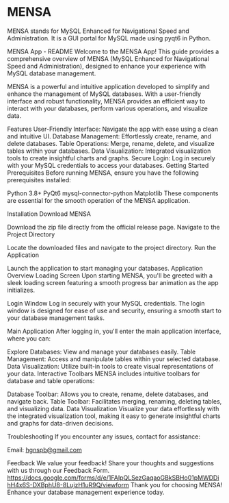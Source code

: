 # MENSA
MENSA stands for MySQL Enhanced for Navigational Speed and Administration. It is a GUI portal for MySQL made using pyqt6 in Python. 

MENSA App - README
Welcome to the MENSA App! This guide provides a comprehensive overview of MENSA (MySQL Enhanced for Navigational Speed and Administration), designed to enhance your experience with MySQL database management.

MENSA is a powerful and intuitive application developed to simplify and enhance the management of MySQL databases. With a user-friendly interface and robust functionality, MENSA provides an efficient way to interact with your databases, perform various operations, and visualize data.

Features
User-Friendly Interface: Navigate the app with ease using a clean and intuitive UI.
Database Management: Effortlessly create, rename, and delete databases.
Table Operations: Merge, rename, delete, and visualize tables within your databases.
Data Visualization: Integrated visualization tools to create insightful charts and graphs.
Secure Login: Log in securely with your MySQL credentials to access your databases.
Getting Started
Prerequisites
Before running MENSA, ensure you have the following prerequisites installed:

Python 3.8+
PyQt6
mysql-connector-python
Matplotlib
These components are essential for the smooth operation of the MENSA application.

Installation
Download MENSA

Download the zip file directly from the official release page.
Navigate to the Project Directory

Locate the downloaded files and navigate to the project directory.
Run the Application

Launch the application to start managing your databases.
Application Overview
Loading Screen
Upon starting MENSA, you'll be greeted with a sleek loading screen featuring a smooth progress bar animation as the app initializes.

Login Window
Log in securely with your MySQL credentials. The login window is designed for ease of use and security, ensuring a smooth start to your database management tasks.

Main Application
After logging in, you'll enter the main application interface, where you can:

Explore Databases: View and manage your databases easily.
Table Management: Access and manipulate tables within your selected database.
Data Visualization: Utilize built-in tools to create visual representations of your data.
Interactive Toolbars
MENSA includes intuitive toolbars for database and table operations:

Database Toolbar: Allows you to create, rename, delete databases, and navigate back.
Table Toolbar: Facilitates merging, renaming, deleting tables, and visualizing data.
Data Visualization
Visualize your data effortlessly with the integrated visualization tool, making it easy to generate insightful charts and graphs for data-driven decisions.

Troubleshooting
If you encounter any issues, contact for assistance:

Email: hgnspb@gmail.com

Feedback
We value your feedback! Share your thoughts and suggestions with us through our Feedback Form.
https://docs.google.com/forms/d/e/1FAIpQLSezGaqaoGBkSBHo01pMWDDihH4x6S-DXBphU8-8LujzH1uR9Q/viewform
Thank you for choosing MENSA! Enhance your database management experience today.
